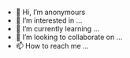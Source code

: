 - 👋 Hi, I’m anonymours
- 👀 I’m interested in ...
- 🌱 I’m currently learning ...
- 💞️ I’m looking to collaborate on ...
- 📫 How to reach me ...

<!---
kydrysek/kydrysek is a ✨ special ✨ repository because its `README.md` (this file) appears on your GitHub profile.
You can click the Preview link to take a look at your changes.
--->

